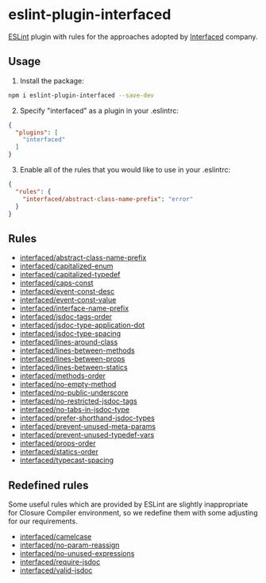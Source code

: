 # eslint-plugin-interfaced

[ESLint](https://eslint.org) plugin with rules for the approaches adopted by [Interfaced](http://interfaced.tv) company.

## Usage

1) Install the package:

```sh
npm i eslint-plugin-interfaced --save-dev
```

2) Specify "interfaced" as a plugin in your .eslintrc:

```json
{
  "plugins": [
    "interfaced"
  ]
}
```

3) Enable all of the rules that you would like to use in your .eslintrc:

```json
{
  "rules": {
    "interfaced/abstract-class-name-prefix": "error"
  }
}
```

## Rules

* [interfaced/abstract-class-name-prefix](docs/rules/abstract-class-name-prefix.md)
* [interfaced/capitalized-enum](docs/rules/capitalized-enum.md)
* [interfaced/capitalized-typedef](docs/rules/capitalized-typedef.md)
* [interfaced/caps-const](docs/rules/caps-const.md)
* [interfaced/event-const-desc](docs/rules/event-const-desc.md)
* [interfaced/event-const-value](docs/rules/event-const-value.md)
* [interfaced/interface-name-prefix](docs/rules/interface-name-prefix.md)
* [interfaced/jsdoc-tags-order](docs/rules/jsdoc-tags-order.md)
* [interfaced/jsdoc-type-application-dot](docs/rules/jsdoc-type-application-dot.md)
* [interfaced/jsdoc-type-spacing](docs/rules/jsdoc-type-spacing.md)
* [interfaced/lines-around-class](docs/rules/lines-around-class.md)
* [interfaced/lines-between-methods](docs/rules/lines-between-methods.md)
* [interfaced/lines-between-props](docs/rules/lines-between-props.md)
* [interfaced/lines-between-statics](docs/rules/lines-between-statics.md)
* [interfaced/methods-order](docs/rules/methods-order.md)
* [interfaced/no-empty-method](docs/rules/no-empty-method.md)
* [interfaced/no-public-underscore](docs/rules/no-public-underscore.md)
* [interfaced/no-restricted-jsdoc-tags](docs/rules/no-restricted-jsdoc-tags.md)
* [interfaced/no-tabs-in-jsdoc-type](docs/rules/no-tabs-in-jsdoc-type.md)
* [interfaced/prefer-shorthand-jsdoc-types](docs/rules/prefer-shorthand-jsdoc-types.md)
* [interfaced/prevent-unused-meta-params](docs/rules/prevent-unused-meta-params.md)
* [interfaced/prevent-unused-typedef-vars](docs/rules/prevent-unused-typedef-vars.md)
* [interfaced/props-order](docs/rules/props-order.md)
* [interfaced/statics-order](docs/rules/statics-order.md)
* [interfaced/typecast-spacing](docs/rules/typecast-spacing.md)

## Redefined rules

Some useful rules which are provided by ESLint are slightly inappropriate for Closure Compiler environment, 
so we redefine them with some adjusting for our requirements.

* [interfaced/camelcase](docs/redefined/camelcase.md)
* [interfaced/no-param-reassign](docs/redefined/no-param-reassign.md)
* [interfaced/no-unused-expressions](docs/redefined/no-unused-expressions.md)
* [interfaced/require-jsdoc](docs/redefined/require-jsdoc.md)
* [interfaced/valid-jsdoc](docs/redefined/valid-jsdoc.md)
